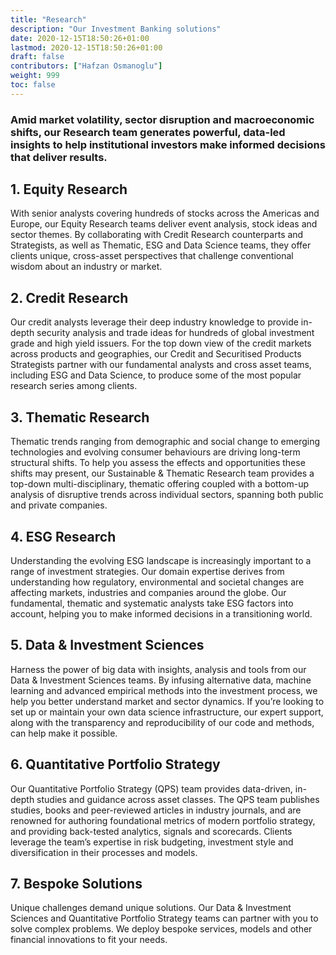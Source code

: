 ```yaml
---
title: "Research"
description: "Our Investment Banking solutions"
date: 2020-12-15T18:50:26+01:00
lastmod: 2020-12-15T18:50:26+01:00
draft: false
contributors: ["Hafzan Osmanoglu"]
weight: 999
toc: false
---
```


### Amid market volatility, sector disruption and macroeconomic shifts, our Research team generates powerful, data-led insights to help institutional investors make informed decisions that deliver results.

<section class="section container-fluid" style="margin:0px;" >
  <div>
        <div>
            <h1>1. Equity Research</h1>
            <p class="lead">With senior analysts covering hundreds of stocks across the Americas and Europe, our Equity Research teams deliver event analysis, stock ideas and sector themes. By collaborating with Credit Research counterparts and Strategists, as well as Thematic, ESG and Data Science teams, they offer clients unique, cross-asset perspectives that challenge conventional wisdom about an industry or market.
            </p>
        </div>
    </div>
    <div>
        <div>
            <h1>2. Credit Research</h1>
            <p class="lead">Our credit analysts leverage their deep industry knowledge to provide in-depth security analysis and trade ideas for hundreds of global investment grade and high yield issuers. For the top down view of the credit markets across products and geographies, our Credit and Securitised Products Strategists partner with our fundamental analysts and cross asset teams, including ESG and Data Science, to produce some of the most popular research series among clients.
            </p>
        </div>
    </div>
    <div>
        <div>
            <h1>3. Thematic Research</h1>
            <p class="lead">Thematic trends ranging from demographic and social change to emerging technologies and evolving consumer behaviours are driving long-term structural shifts. To help you assess the effects and opportunities these shifts may present, our Sustainable & Thematic Research team provides a top-down multi-disciplinary, thematic offering coupled with a bottom-up analysis of disruptive trends across individual sectors, spanning both public and private companies.
        </div>
    </div>
    <div>
        <div>
            <h1>4. ESG Research</h1>
            <p class="lead">Understanding the evolving ESG landscape is increasingly important to a range of investment strategies. Our domain expertise derives from understanding how regulatory, environmental and societal changes are affecting markets, industries and companies around the globe. Our fundamental, thematic and systematic analysts take ESG factors into account, helping you to make informed decisions in a transitioning world.
            </p>
        </div>
    </div>
    <div>
        <div>
            <h1>5. Data & Investment Sciences</h1>
            <p class="lead">Harness the power of big data with insights, analysis and tools from our Data & Investment Sciences teams. By infusing alternative data, machine learning and advanced empirical methods into the investment process, we help you better understand market and sector dynamics. If you’re looking to set up or maintain your own data science infrastructure, our expert support, along with the transparency and reproducibility of our code and methods, can help make it possible.
        </div>
    </div>
    <div>
    <div>
        <div>
            <h1>6. Quantitative Portfolio Strategy</h1>
            <p class="lead">Our Quantitative Portfolio Strategy (QPS) team provides data-driven, in-depth studies and guidance across asset classes. The QPS team publishes studies, books and peer-reviewed articles in industry journals, and are renowned for authoring foundational metrics of modern portfolio strategy, and providing back-tested analytics, signals and scorecards. Clients leverage the team’s expertise in risk budgeting, investment style and diversification in their processes and models.
        </div>
    </div>
    <div>
    <div>
        <div>
            <h1>7. Bespoke Solutions</h1>
            <p class="lead">Unique challenges demand unique solutions. Our Data & Investment Sciences and Quantitative Portfolio Strategy teams can partner with you to solve complex problems. We deploy bespoke services, models and other financial innovations to fit your needs.
        </div>
    </div>
    <div>
</section>
